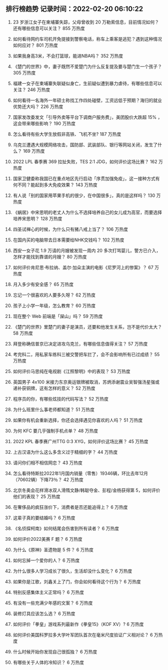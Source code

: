 
## 排行榜趋势 记录时间：2022-02-20 06:10:22
  
  1. 23 岁浙江女子在柬埔寨失踪，父母曾收到 20 万勒索信息，目前情况如何？还有哪些信息可以关注？ 855 万热度
    
  2. 如何看待网约车司机开免提接到警察电话，称车上乘客是逃犯？遇到这种情况如何应对？ 801 万热度
    
  3. 如果我身高3米，不会打篮球，能进NBA吗？ 352 万热度
    
  4. 《楚门的世界》中，妻子既然不爱楚门为什么反复提及要与楚门生一个孩子？ 305 万热度
    
  5. 福建一女子在柬埔寨失联疑似身亡，生前疑似遭到暴力虐待，有哪些信息可以关注？ 246 万热度
    
  6. 如何看待一名海外一年硕士称找工作四处碰壁，工资远低于预期？海归的就业优势还大吗？ 226 万热度
    
  7. 国家发改委发文「引导外卖等平台下调商户服务费」，美团股价大跌超  15% ，这会带来哪些影响？ 190 万热度
    
  8. 怎么看待有些大学生放假非高铁、飞机不坐? 187 万热度
    
  9. 乌克兰遭遇大规模网络攻击，国防部、武装部队、银行等网站关闭，发生了什么？ 169 万热度
    
  10. 2022 LPL 春季赛 369 拉扯失败，TES 2:1 JDG，如何评价这场比赛？ 162 万热度
    
  11. 国家卫健委称我国已在重点地区先行启动「序贯加强免疫」，这一接种方式有何不同？能起到多大免疫效果？ 143 万热度
    
  12. 有人说「别的国家用苹果手机的很少，在中国很多」，真的是这样吗？ 130 万热度
    
  13. 《蜗居》中宋思明的老丈人为什么不选择培养自己的女儿成为高官，而要选择培养宋思明？ 128 万热度
    
  14. 四圣试禅心的时候，为什么只有猪八戒上当了？ 106 万热度
    
  15. 在国内买的电脑带去日本需要给NHK交钱吗？ 102 万热度
    
  16. 西安一女子花 1.9 万请的月嫂被发现一周内 20 多次打骂婴儿，警方已介入，怎样才能找到靠谱的月嫂？ 80 万热度
    
  17. 如何评价肯尼思·布拉纳、盖尔·加朵主演的电影《尼罗河上的惨案》？ 67 万热度
    
  18. 月入多少有安全感？ 65 万热度
    
  19. 忘记一个很喜欢的人要多久呀？ 62 万热度
    
  20. 孩子上小学一年级，怎么教育？ 60 万热度
    
  21. 现在整个 Web 前端是「屎山」吗？ 59 万热度
    
  22. 《楚门的世界》里楚门的妻子是演员，还要和他发生关系，岂不是代价太大？ 58 万热度
    
  23. 拜登称确信普京已决定进攻乌克兰，有哪些信息值得关注？ 57 万热度
    
  24. 考完科二，用私家车练科三被交警把车拦了，会不会影响所有已过成绩？ 55 万热度
    
  25. 如何评价马思纯在电视剧《江照黎明》中的表现？ 53 万热度
    
  26. 英国男子 4x100 米接力东京奥运银牌被取消，苏炳添谢震业吴智强汤星强或递补获铜牌，这有怎样的意义？ 52 万热度
    
  27. 程序员的你，有哪些炫技的代码写法？ 52 万热度
    
  28. 为什么班里什么事老师都知道？ 51 万热度
    
  29. 如果你有机会重新选择，你还会选择遇见你喜欢的人吗？ 51 万热度
    
  30. 为何 KFC 要几乎强制手机点单？ 48 万热度
    
  31. 2022 KPL 春季赛广州TTG 0:3 XYG，如何评价这场比赛？ 45 万热度
    
  32. 上古汉语为什么这么多含义过于精细的字？ 44 万热度
    
  33. 请问你们相不相信网恋？ 43 万热度
    
  34. 怎么看待特斯拉2022年1月国内销量（零售）19346辆，环比去年12月（70602辆）下降73％？ 42 万热度
    
  35. 北京冬奥会花样滑冰双人滑隋文静/韩聪夺金、彭程/金杨获得第 5，如何评价他们的表现？ 25 万热度
    
  36. 在奢侈品的疯狂涨价下，消费者是否还能追得上？ 6 万热度
    
  37. 这辈子真的要结婚吗？ 6 万热度
    
  38. 《名侦探柯南》如何结尾会伤害到所有读者？ 6 万热度
    
  39. 如何评价2022美赛 F 题？ 6 万热度
    
  40. 为什么《原神》圣遗物是 5 件？ 6 万热度
    
  41. 如何忘掉一个爱你的人？ 6 万热度
    
  42. 为什么很多人学习成长了很久，生活却没什么变化？ 6 万热度
    
  43. 如果你是江歌，刘鑫关上了门，你会如何看待这个行为？ 6 万热度
    
  44. 特别反感集体主义正常吗？ 6 万热度
    
  45. 有没有一些充满少年感的文案？ 6 万热度
    
  46. 装修灯具应该怎么选？ 6 万热度
    
  47. 如何评价「拳皇」游戏系列最新作《拳皇15》（KOF XV）? 6 万热度
    
  48. 如何评价美国科罗拉多大学叶军团队首次在毫米尺度验证广义相对论？ 6 万热度
    
  49. 什么时候开始你发现自己很孤独？ 6 万热度
    
  50. 有哪些关于人体的冷知识？ 6 万热度
    